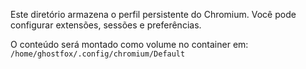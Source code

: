 
Este diretório armazena o perfil persistente do Chromium.
Você pode configurar extensões, sessões e preferências.

O conteúdo será montado como volume no container em:
`/home/ghostfox/.config/chromium/Default`

